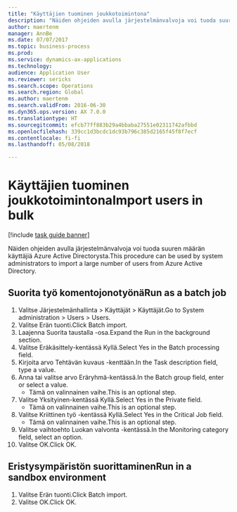 ```yaml
--- 
title: "Käyttäjien tuominen joukkotoimintona"
description: "Näiden ohjeiden avulla järjestelmänvalvoja voi tuoda suuren määrän käyttäjiä Azure Active Directorysta."
author: maertenm
manager: AnnBe
ms.date: 07/07/2017
ms.topic: business-process
ms.prod: 
ms.service: dynamics-ax-applications
ms.technology: 
audience: Application User
ms.reviewer: sericks
ms.search.scope: Operations
ms.search.region: Global
ms.author: maertenm
ms.search.validFrom: 2016-06-30
ms.dyn365.ops.version: AX 7.0.0
ms.translationtype: HT
ms.sourcegitcommit: efcb77ff883b29a4bbaba27551e02311742afbbd
ms.openlocfilehash: 339cc1d3bcdc1dc93b796c385d2165f45f8f7ecf
ms.contentlocale: fi-fi
ms.lasthandoff: 05/08/2018

---
```

# <a name="import-users-in-bulk"></a><span data-ttu-id="cc8ca-103">Käyttäjien tuominen joukkotoimintona</span><span class="sxs-lookup"><span data-stu-id="cc8ca-103">Import users in bulk</span></span>

[!include [task guide banner](../../includes/task-guide-banner.md)]

<span data-ttu-id="cc8ca-104">Näiden ohjeiden avulla järjestelmänvalvoja voi tuoda suuren määrän käyttäjiä Azure Active Directorysta.</span><span class="sxs-lookup"><span data-stu-id="cc8ca-104">This procedure can be used by system administrators to import a large number of users from Azure Active Directory.</span></span>


## <a name="run-as-a-batch-job"></a><span data-ttu-id="cc8ca-105">Suorita työ komentojonotyönä</span><span class="sxs-lookup"><span data-stu-id="cc8ca-105">Run as a batch job</span></span>
1. <span data-ttu-id="cc8ca-106">Valitse Järjestelmänhallinta > Käyttäjät > Käyttäjät.</span><span class="sxs-lookup"><span data-stu-id="cc8ca-106">Go to System administration > Users > Users.</span></span>
2. <span data-ttu-id="cc8ca-107">Valitse Erän tuonti.</span><span class="sxs-lookup"><span data-stu-id="cc8ca-107">Click Batch import.</span></span>
3. <span data-ttu-id="cc8ca-108">Laajenna Suorita taustalla -osa.</span><span class="sxs-lookup"><span data-stu-id="cc8ca-108">Expand the Run in the background section.</span></span>
4. <span data-ttu-id="cc8ca-109">Valitse Eräkäsittely-kentässä Kyllä.</span><span class="sxs-lookup"><span data-stu-id="cc8ca-109">Select Yes in the Batch processing field.</span></span>
5. <span data-ttu-id="cc8ca-110">Kirjoita arvo Tehtävän kuvaus -kenttään.</span><span class="sxs-lookup"><span data-stu-id="cc8ca-110">In the Task description field, type a value.</span></span>
6. <span data-ttu-id="cc8ca-111">Anna tai valitse arvo Eräryhmä-kentässä.</span><span class="sxs-lookup"><span data-stu-id="cc8ca-111">In the Batch group field, enter or select a value.</span></span>
    * <span data-ttu-id="cc8ca-112">Tämä on valinnainen vaihe.</span><span class="sxs-lookup"><span data-stu-id="cc8ca-112">This is an optional step.</span></span>  
7. <span data-ttu-id="cc8ca-113">Valitse Yksityinen-kentässä Kyllä.</span><span class="sxs-lookup"><span data-stu-id="cc8ca-113">Select Yes in the Private field.</span></span>
    * <span data-ttu-id="cc8ca-114">Tämä on valinnainen vaihe.</span><span class="sxs-lookup"><span data-stu-id="cc8ca-114">This is an optional step.</span></span>  
8. <span data-ttu-id="cc8ca-115">Valitse Kriittinen työ -kentässä Kyllä.</span><span class="sxs-lookup"><span data-stu-id="cc8ca-115">Select Yes in the Critical Job field.</span></span>
    * <span data-ttu-id="cc8ca-116">Tämä on valinnainen vaihe.</span><span class="sxs-lookup"><span data-stu-id="cc8ca-116">This is an optional step.</span></span>  
9. <span data-ttu-id="cc8ca-117">Valitse vaihtoehto Luokan valvonta -kentässä.</span><span class="sxs-lookup"><span data-stu-id="cc8ca-117">In the Monitoring category field, select an option.</span></span>
10. <span data-ttu-id="cc8ca-118">Valitse OK.</span><span class="sxs-lookup"><span data-stu-id="cc8ca-118">Click OK.</span></span>

## <a name="run-in-a-sandbox-environment"></a><span data-ttu-id="cc8ca-119">Eristysympäristön suorittaminen</span><span class="sxs-lookup"><span data-stu-id="cc8ca-119">Run in a sandbox environment</span></span>
1. <span data-ttu-id="cc8ca-120">Valitse Erän tuonti.</span><span class="sxs-lookup"><span data-stu-id="cc8ca-120">Click Batch import.</span></span>
2. <span data-ttu-id="cc8ca-121">Valitse OK.</span><span class="sxs-lookup"><span data-stu-id="cc8ca-121">Click OK.</span></span>


